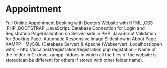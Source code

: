 # Appointment
Full Online Appointment Booking with Doctors Website with HTML ,CSS ,PHP ,BOOTSTRAP ,JavaScript. 
Database Connection for Login and Registration Page(Validation on Server-side in PHP.
JavaScript Validation for Booking Page.
Automatic Responsive Image Slideshow in About Page.
XAMPP - MySQL (Database Server) & Apache (Webserver).
Localhost(open with) - http://localhost/registration/registration.php
registation - Name of the folder in C: drive-xampp-htdocs in which all the files of the website is stored(can be different for others if stored with other folder name).
